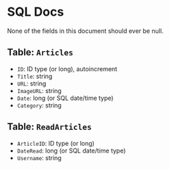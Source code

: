 # SQL Docs

None of the fields in this document should ever be null.

## Table: `Articles`

- `ID`: ID type (or long), autoincrement
- `Title`: string
- `URL`: string
- `ImageURL`: string
- `Date`: long (or SQL date/time type)
- `Category`: string

## Table: `ReadArticles`

- `ArticleID`: ID type (or long)
- `DateRead`: long (or SQL date/time type)
- `Username`: string